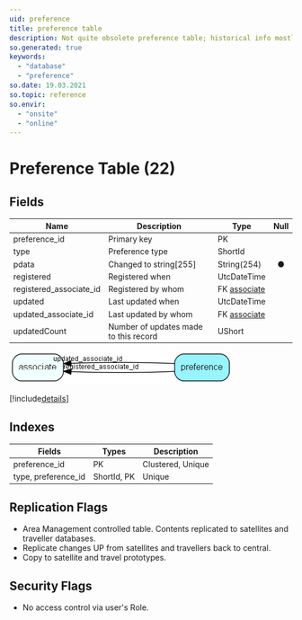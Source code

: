 ```yaml
---
uid: preference
title: preference table
description: Not quite obsolete preference table; historical info mostly. From 6.1 this table now holds an upgrade stamp.
so.generated: true
keywords:
  - "database"
  - "preference"
so.date: 19.03.2021
so.topic: reference
so.envir:
  - "onsite"
  - "online"
---
```


# Preference Table (22)

## Fields

| Name | Description | Type | Null |
|------|-------------|------|:----:|
|preference\_id|Primary key|PK| |
|type|Preference type|ShortId| |
|pdata|Changed to string[255]|String(254)|&#x25CF;|
|registered|Registered when|UtcDateTime| |
|registered\_associate\_id|Registered by whom|FK [associate](associate.md)| |
|updated|Last updated when|UtcDateTime| |
|updated\_associate\_id|Last updated by whom|FK [associate](associate.md)| |
|updatedCount|Number of updates made to this record|UShort| |


![preference table relationship diagram](media\preference.png)

[!include[details](./includes/preference.md)]

## Indexes

| Fields | Types | Description |
|--------|-------|-------------|
|preference\_id |PK |Clustered, Unique |
|type, preference\_id |ShortId, PK |Unique |

## Replication Flags

* Area Management controlled table. Contents replicated to satellites and traveller databases.
* Replicate changes UP from satellites and travellers back to central.
* Copy to satellite and travel prototypes.

## Security Flags

* No access control via user's Role.

